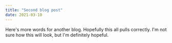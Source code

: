 ```yaml
---
title: "Second blog post"
date: 2021-03-10
---
```

Here's more words for another blog. Hopefully this all pulls correctly.
I'm not sure how this will look, but I'm definitely hopeful. 

